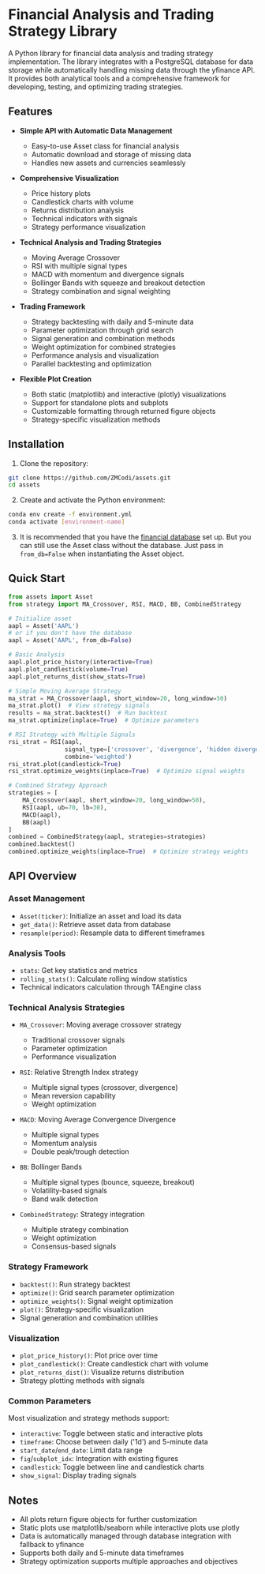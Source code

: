 # Financial Analysis and Trading Strategy Library

A Python library for financial data analysis and trading strategy implementation. The library integrates with a PostgreSQL database for data storage while automatically handling missing data through the yfinance API. It provides both analytical tools and a comprehensive framework for developing, testing, and optimizing trading strategies.

## Features

- **Simple API with Automatic Data Management**
  - Easy-to-use Asset class for financial analysis
  - Automatic download and storage of missing data
  - Handles new assets and currencies seamlessly

- **Comprehensive Visualization**
  - Price history plots
  - Candlestick charts with volume
  - Returns distribution analysis
  - Technical indicators with signals
  - Strategy performance visualization

- **Technical Analysis and Trading Strategies**
  - Moving Average Crossover
  - RSI with multiple signal types
  - MACD with momentum and divergence signals
  - Bollinger Bands with squeeze and breakout detection
  - Strategy combination and signal weighting

- **Trading Framework**
  - Strategy backtesting with daily and 5-minute data
  - Parameter optimization through grid search
  - Signal generation and combination methods
  - Weight optimization for combined strategies
  - Performance analysis and visualization
  - Parallel backtesting and optimization

- **Flexible Plot Creation**
  - Both static (matplotlib) and interactive (plotly) visualizations
  - Support for standalone plots and subplots
  - Customizable formatting through returned figure objects
  - Strategy-specific visualization methods

## Installation

1. Clone the repository:
```bash
git clone https://github.com/ZMCodi/assets.git
cd assets
```

2. Create and activate the Python environment:
```bash
conda env create -f environment.yml
conda activate [environment-name]
```

3. It is recommended that you have the [financial database](https://github.com/ZMCodi/stock-db) set up. But you can still use the Asset class without the database. Just pass in `from_db=False` when instantiating the Asset object.

## Quick Start

```python
from assets import Asset
from strategy import MA_Crossover, RSI, MACD, BB, CombinedStrategy

# Initialize asset
aapl = Asset('AAPL')
# or if you don't have the database
aapl = Asset('AAPL', from_db=False)

# Basic Analysis
aapl.plot_price_history(interactive=True)
aapl.plot_candlestick(volume=True)
aapl.plot_returns_dist(show_stats=True)

# Simple Moving Average Strategy
ma_strat = MA_Crossover(aapl, short_window=20, long_window=50)
ma_strat.plot()  # View strategy signals
results = ma_strat.backtest()  # Run backtest
ma_strat.optimize(inplace=True)  # Optimize parameters

# RSI Strategy with Multiple Signals
rsi_strat = RSI(aapl, 
                signal_type=['crossover', 'divergence', 'hidden divergence'],
                combine='weighted')
rsi_strat.plot(candlestick=True)
rsi_strat.optimize_weights(inplace=True)  # Optimize signal weights

# Combined Strategy Approach
strategies = [
    MA_Crossover(aapl, short_window=20, long_window=50),
    RSI(aapl, ub=70, lb=30),
    MACD(aapl),
    BB(aapl)
]
combined = CombinedStrategy(aapl, strategies=strategies)
combined.backtest()
combined.optimize_weights(inplace=True)  # Optimize strategy weights

```

## API Overview

### Asset Management
- `Asset(ticker)`: Initialize an asset and load its data
- `get_data()`: Retrieve asset data from database
- `resample(period)`: Resample data to different timeframes

### Analysis Tools
- `stats`: Get key statistics and metrics
- `rolling_stats()`: Calculate rolling window statistics
- Technical indicators calculation through TAEngine class

### Technical Analysis Strategies
- `MA_Crossover`: Moving average crossover strategy
  - Traditional crossover signals
  - Parameter optimization
  - Performance visualization

- `RSI`: Relative Strength Index strategy
  - Multiple signal types (crossover, divergence)
  - Mean reversion capability
  - Weight optimization

- `MACD`: Moving Average Convergence Divergence
  - Multiple signal types
  - Momentum analysis
  - Double peak/trough detection

- `BB`: Bollinger Bands
  - Multiple signal types (bounce, squeeze, breakout)
  - Volatility-based signals
  - Band walk detection

- `CombinedStrategy`: Strategy integration
  - Multiple strategy combination
  - Weight optimization
  - Consensus-based signals

### Strategy Framework
- `backtest()`: Run strategy backtest
- `optimize()`: Grid search parameter optimization
- `optimize_weights()`: Signal weight optimization
- `plot()`: Strategy-specific visualization
- Signal generation and combination utilities

### Visualization
- `plot_price_history()`: Plot price over time
- `plot_candlestick()`: Create candlestick chart with volume
- `plot_returns_dist()`: Visualize returns distribution
- Strategy plotting methods with signals

### Common Parameters
Most visualization and strategy methods support:
- `interactive`: Toggle between static and interactive plots
- `timeframe`: Choose between daily ('1d') and 5-minute data
- `start_date`/`end_date`: Limit data range
- `fig`/`subplot_idx`: Integration with existing figures
- `candlestick`: Toggle between line and candlestick charts
- `show_signal`: Display trading signals

## Notes

- All plots return figure objects for further customization
- Static plots use matplotlib/seaborn while interactive plots use plotly
- Data is automatically managed through database integration with fallback to yfinance
- Supports both daily and 5-minute data timeframes
- Strategy optimization supports multiple approaches and objectives
